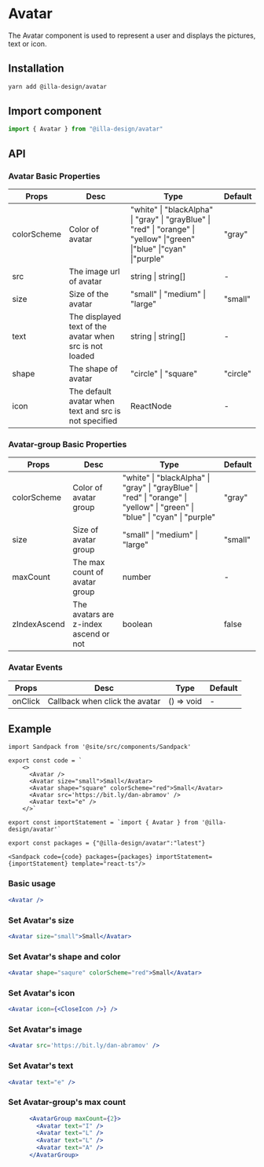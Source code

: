 # Avatar

The Avatar component is used to represent a user and displays the pictures, text or icon.

## Installation

```bash
yarn add @illa-design/avatar
```

## Import component

```jsx
import { Avatar } from "@illa-design/avatar"
```

## API

### Avatar Basic Properties

| Props       | Desc                                                     | Type                                                         | Default  |
| ----------- | -------------------------------------------------------- | ------------------------------------------------------------ | -------- |
| colorScheme | Color of avatar                                          | "white" \| "blackAlpha" \| "gray" \| "grayBlue" \| "red" \| "orange" \| "yellow" \|"green" \|"blue" \|"cyan" \|"purple" | "gray"   |
| src         | The image url of avatar                                  | string \| string[]                                           | -        |
| size        | Size of the avatar                                       | "small" \| "medium" \| "large"                               | "small"  |
| text        | The displayed  text of the avatar when src is not loaded | string \| string[]                                           | -        |
| shape       | The shape of avatar                                      | "circle" \| "square"                                         | "circle" |
| icon        | The default avatar when text and src is not specified    | ReactNode                                                    | -        |

### Avatar-group Basic Properties

| Props        | Desc                                  | Type                                                         | Default |
| ------------ | ------------------------------------- | ------------------------------------------------------------ | ------- |
| colorScheme  | Color of avatar group                 | "white" \| "blackAlpha" \| "gray" \| "grayBlue" \| "red" \| "orange" \| "yellow" \| "green" \| "blue" \| "cyan" \| "purple" | "gray"  |
| size         | Size of avatar group                  | "small" \| "medium" \| "large"                               | "small" |
| maxCount     | The max count of avatar group         | number                                                       | -       |
| zIndexAscend | The avatars are z-index ascend or not | boolean                                                      | false   |



### Avatar Events

| Props   | Desc                           | Type       | Default |
| ------- | ------------------------------ | ---------- | ------- |
| onClick | Callback when click the avatar | () => void | -       |

## Example


```mdx-code-block
import Sandpack from '@site/src/components/Sandpack'

export const code = `
    <>
      <Avatar />
      <Avatar size="small">Small</Avatar>
      <Avatar shape="square" colorScheme="red">Small</Avatar>
      <Avatar src='https://bit.ly/dan-abramov' />
      <Avatar text="e" />
    </>`

export const importStatement = `import { Avatar } from '@illa-design/avatar'`

export const packages = {"@illa-design/avatar":"latest"}

<Sandpack code={code} packages={packages} importStatement={importStatement} template="react-ts"/>
```

### Basic usage

```jsx
<Avatar />
```

### Set Avatar's size

```jsx
<Avatar size="small">Small</Avatar>
```

### Set Avatar's shape and color

```jsx
<Avatar shape="saqure" colorScheme="red">Small</Avatar>
```

### Set Avatar's icon

```jsx
<Avatar icon={<CloseIcon />} />
```

### Set Avatar's image

```jsx
<Avatar src='https://bit.ly/dan-abramov' />
```

### Set Avatar's text

```jsx
<Avatar text="e" />
```

### Set Avatar-group's max count

```jsx
      <AvatarGroup maxCount={2}>
        <Avatar text="I" />
        <Avatar text="L" />
        <Avatar text="L" />
        <Avatar text="A" /> 
      </AvatarGroup>
```

